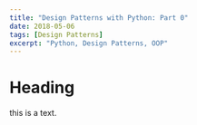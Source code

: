 ```yaml
---
title: "Design Patterns with Python: Part 0"
date: 2018-05-06
tags: [Design Patterns]
excerpt: "Python, Design Patterns, OOP"
---
```


# Heading
this is a text.

